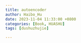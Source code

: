 ```yaml
---
title: autoencoder
author: Haibo_Hu
date: 2023-11-04 11:33:00 +0800
categories: [Book, HUASHU]
tags: [dushuzhujie]

---
```


